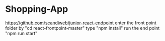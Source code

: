 # Shopping-App
https://github.com/scandiweb/junior-react-endpoint
enter the front point folder by "cd react-frontpoint-master"
type "npm install"
run the end point "npm run start"

